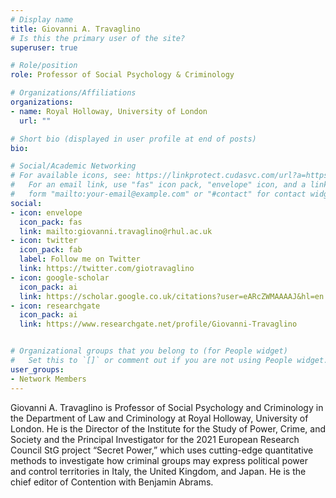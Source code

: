 ```yaml
---
# Display name
title: Giovanni A. Travaglino
# Is this the primary user of the site?
superuser: true

# Role/position
role: Professor of Social Psychology & Criminology

# Organizations/Affiliations
organizations:
- name: Royal Holloway, University of London
  url: ""

# Short bio (displayed in user profile at end of posts)
bio: 

# Social/Academic Networking
# For available icons, see: https://linkprotect.cudasvc.com/url?a=https%3a%2f%2fsourcethemes.com%2facademic%2fdocs%2fpage-builder%2f%23icons&c=E,1,3KLiKwJhi1rWQaYkPzXoHDzyT8BDexnUop2rxqYjLctLe9F23wbXiVcUoJfZ1xp7l753h7K29X2UpEQOKInV_T7z0Yml-tvLe5cRjpgWTJsh&typo=1
#   For an email link, use "fas" icon pack, "envelope" icon, and a link in the
#   form "mailto:your-email@example.com" or "#contact" for contact widget.
social:
- icon: envelope
  icon_pack: fas
  link: mailto:giovanni.travaglino@rhul.ac.uk
- icon: twitter
  icon_pack: fab
  label: Follow me on Twitter
  link: https://twitter.com/giotravaglino
- icon: google-scholar
  icon_pack: ai
  link: https://scholar.google.co.uk/citations?user=eARcZWMAAAAJ&hl=en
- icon: researchgate
  icon_pack: ai
  link: https://www.researchgate.net/profile/Giovanni-Travaglino


# Organizational groups that you belong to (for People widget)
#   Set this to `[]` or comment out if you are not using People widget.
user_groups:
- Network Members
---
```


Giovanni A. Travaglino is Professor of Social Psychology and Criminology in the Department of Law and Criminology at Royal Holloway, University of London. He is the Director of the Institute for the Study of Power, Crime, and Society and the Principal Investigator for the 2021 European Research Council StG project “Secret Power,” which uses
cutting-edge quantitative methods to investigate how criminal groups may express political power and control territories in Italy, the United Kingdom, and Japan. He is the chief editor of Contention with Benjamin Abrams.